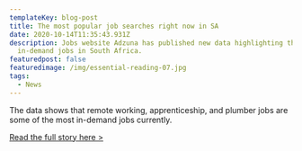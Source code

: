 ```yaml
---
templateKey: blog-post
title: The most popular job searches right now in SA
date: 2020-10-14T11:35:43.931Z
description: Jobs website Adzuna has published new data highlighting the most
  in-demand jobs in South Africa.
featuredpost: false
featuredimage: /img/essential-reading-07.jpg
tags:
  - News
---
```

The data shows that remote working, apprenticeship, and plumber jobs are some of the most in-demand jobs currently.

[Read the full story here >](https://businesstech.co.za/news/finance/438895/the-most-popular-job-searches-in-south-africa-right-now-and-what-they-pay/)